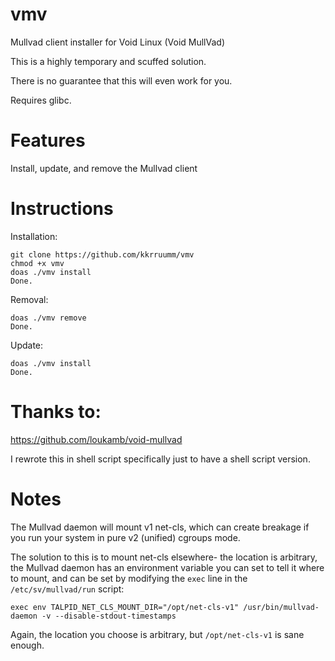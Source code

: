 # vmv
Mullvad client installer for Void Linux (Void MullVad)

This is a highly temporary and scuffed solution.

There is no guarantee that this will even work for you.

Requires glibc.

# Features
Install, update, and remove the Mullvad client

# Instructions

Installation:
```
git clone https://github.com/kkrruumm/vmv
chmod +x vmv
doas ./vmv install
Done.
```

Removal:
```
doas ./vmv remove
Done.
```

Update:
```
doas ./vmv install
Done.
```

# Thanks to:
https://github.com/loukamb/void-mullvad

I rewrote this in shell script specifically just to have a shell script version.

# Notes

The Mullvad daemon will mount v1 net-cls, which can create breakage if you run your system in pure v2 (unified) cgroups mode.

The solution to this is to mount net-cls elsewhere- the location is arbitrary, the Mullvad daemon has an environment variable you can set to tell it where to mount, and can be set by modifying the ``exec`` line in the ``/etc/sv/mullvad/run`` script:

``exec env TALPID_NET_CLS_MOUNT_DIR="/opt/net-cls-v1" /usr/bin/mullvad-daemon -v --disable-stdout-timestamps``

Again, the location you choose is arbitrary, but ``/opt/net-cls-v1`` is sane enough.
